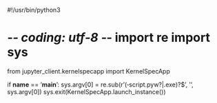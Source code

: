 #!/usr/bin/python3

# ‐*‐ coding: utf‐8 ‐*‐ import re import sys

from jupyter_client.kernelspecapp import KernelSpecApp

if __name__ == ’__main__’:
    sys.argv[0]     =     re.sub(r’(‐script.pyw?|.exe)?$’,    ’’,
sys.argv[0])
    sys.exit(KernelSpecApp.launch_instance())

